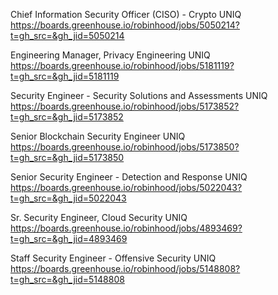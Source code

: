 Chief Information Security Officer (CISO) - Crypto UNIQ https://boards.greenhouse.io/robinhood/jobs/5050214?t=gh_src=&gh_jid=5050214

Engineering Manager, Privacy Engineering UNIQ https://boards.greenhouse.io/robinhood/jobs/5181119?t=gh_src=&gh_jid=5181119

Security Engineer - Security Solutions and Assessments UNIQ https://boards.greenhouse.io/robinhood/jobs/5173852?t=gh_src=&gh_jid=5173852

Senior Blockchain Security Engineer UNIQ https://boards.greenhouse.io/robinhood/jobs/5173850?t=gh_src=&gh_jid=5173850

Senior Security Engineer - Detection and Response UNIQ https://boards.greenhouse.io/robinhood/jobs/5022043?t=gh_src=&gh_jid=5022043

Sr. Security Engineer, Cloud Security UNIQ https://boards.greenhouse.io/robinhood/jobs/4893469?t=gh_src=&gh_jid=4893469

Staff Security Engineer - Offensive Security UNIQ https://boards.greenhouse.io/robinhood/jobs/5148808?t=gh_src=&gh_jid=5148808

